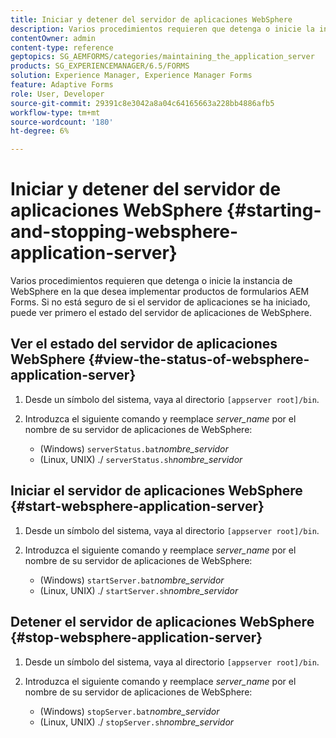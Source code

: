 ```yaml
---
title: Iniciar y detener del servidor de aplicaciones WebSphere
description: Varios procedimientos requieren que detenga o inicie la instancia de WebSphere en la que desea implementar productos de formularios AEM Forms. Este documento describe cómo iniciar y detener el servidor de aplicaciones WebSphere.
contentOwner: admin
content-type: reference
geptopics: SG_AEMFORMS/categories/maintaining_the_application_server
products: SG_EXPERIENCEMANAGER/6.5/FORMS
solution: Experience Manager, Experience Manager Forms
feature: Adaptive Forms
role: User, Developer
source-git-commit: 29391c8e3042a8a04c64165663a228bb4886afb5
workflow-type: tm+mt
source-wordcount: '180'
ht-degree: 6%

---
```


# Iniciar y detener del servidor de aplicaciones WebSphere {#starting-and-stopping-websphere-application-server}

Varios procedimientos requieren que detenga o inicie la instancia de WebSphere en la que desea implementar productos de formularios AEM Forms. Si no está seguro de si el servidor de aplicaciones se ha iniciado, puede ver primero el estado del servidor de aplicaciones de WebSphere.

## Ver el estado del servidor de aplicaciones WebSphere {#view-the-status-of-websphere-application-server}

1. Desde un símbolo del sistema, vaya al directorio `[appserver root]/bin`.
1. Introduzca el siguiente comando y reemplace *server_name* por el nombre de su servidor de aplicaciones de WebSphere:

   * (Windows) `serverStatus.bat`*nombre_servidor*
   * (Linux, UNIX) ./ `serverStatus.sh`*nombre_servidor*

## Iniciar el servidor de aplicaciones WebSphere {#start-websphere-application-server}

1. Desde un símbolo del sistema, vaya al directorio `[appserver root]/bin`.
1. Introduzca el siguiente comando y reemplace *server_name* por el nombre de su servidor de aplicaciones de WebSphere:

   * (Windows) `startServer.bat`*nombre_servidor*
   * (Linux, UNIX) ./ `startServer.sh`*nombre_servidor*

## Detener el servidor de aplicaciones WebSphere {#stop-websphere-application-server}

1. Desde un símbolo del sistema, vaya al directorio `[appserver root]/bin`.
1. Introduzca el siguiente comando y reemplace *server_name* por el nombre de su servidor de aplicaciones de WebSphere:

   * (Windows) `stopServer.bat`*nombre_servidor*
   * (Linux, UNIX) ./ `stopServer.sh`*nombre_servidor*
